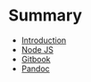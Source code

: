# Summary

* [Introduction](README.md)
* [Node JS](capitulo1/nodejs.md)
* [Gitbook](capituloX/Gitbook.md)
* [Pandoc](capituloPandoc/Pandoc.md)